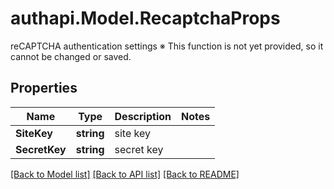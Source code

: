 # authapi.Model.RecaptchaProps
reCAPTCHA authentication settings ※ This function is not yet provided, so it cannot be changed or saved. 

## Properties

Name | Type | Description | Notes
------------ | ------------- | ------------- | -------------
**SiteKey** | **string** | site key | 
**SecretKey** | **string** | secret key | 

[[Back to Model list]](../README.md#documentation-for-models) [[Back to API list]](../README.md#documentation-for-api-endpoints) [[Back to README]](../README.md)

